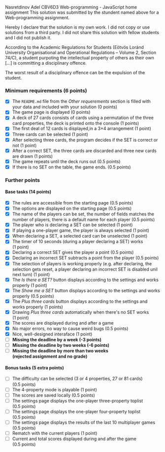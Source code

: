 Nasretdinov Adel
CBV6D3
Web-programming - JavaScript home assignment
This solution was submitted by the stundent named above for a Web-programming assignment.

Hereby I declare that the solution is my own work. I did not copy or use solutions from a third party. I did not share this solution with fellow students and I did not publish it. 

According to the Academic Regulations for Students (Eötvös Loránd University Organisational and Operational Regulations – Volume 2, Section 74/C), a student purpoting the intellectual property of others as their own [...] is committing a disciplinary offence.

The worst result of a disciplinary offence can be the expulsion of the student.

### Minimum requirements (6 points)
- [x] The `README.md` file from the *Other requerements* section is filled with your data and included with your solution (0&nbsp;points)
- [x] The game page is displayed (0&nbsp;points)
- [x] A deck of 27 cards consists of cards using a permutation of the three card properties, the deck is printed onto the console (1&nbsp;points)
- [x] The first deal of 12 cards is displayed,in a 3×4 arrangement (1&nbsp;point)
- [x] Three cards can be selected (1&nbsp;point)
- [x] After selecting three cards, the program decides if the SET is correct or not (1&nbsp;point)
- [x] After a correct SET, the three cards are discarded and three new cards are drawn (1&nbsp;points)
- [x] The game repeats until the deck runs out (0.5&nbsp;points)
- [x] If there is no SET on the table, the game ends. (0.5&nbsp;points)

### Further points
#### Base tasks (14 points)
- [x] The rules are accessible from the starting page (0.5&nbsp;points)
- [x] The options are displayed on the starting page (0.5&nbsp;points)
- [x] The name of the players can be set, the number of fields matches the number of players, there is a default name for each player (0.5&nbsp;points)
- [x] The player who is declaring a SET can be selected (1&nbsp;point)
- [x] If playing a one-player game, the player is always selected (1&nbsp;point)
- [x] When declaring a SET, a selected card can be unselected (1&nbsp;point)
- [x] The timer of 10 seconds (during a player declaring a SET) works (1&nbsp;point)
- [x] Declaring a correct SET gives the player a point (0.5&nbsp;points) 
- [x] Declaring an incorrect SET subtracts a point from the player (0.5&nbsp;points)
- [x] The selection of players is working properly (e.g. after declaring, the selection gets reset, a player declaring an incorrect SET is disabled unil next turn) (1&nbsp;point)
- [x] The *Is there a SET?* button displays according to the settings and works properly (1&nbsp;point)
- [x] The *Show me a SET* button displays according to the settings and works properly (0.5&nbsp;points)
- [x] The *Plus three cards* button displays according to the settings and works properly (1&nbsp;points)
- [x] Drawing *Plus three cards* automatically when there's no SET works (1&nbsp;point)
- [x] The scores are displayed during and after a game
- [x] No major errors, no way to cause weird bugs (0.5&nbsp;points)
- [x] Nice, well-designed interaface (1&nbsp;point)
- [ ] **Missing the deadline by a week (-3&nbsp;points)**
- [ ] **Missing the deadline by two weeks (-6&nbsp;points)**
- [ ] **Missing the deadline by more than two weeks (rejected&nbsp;assignment&nbsp;and&nbsp;no&nbsp;grade)**

#### Bonus tasks (5 extra points)
- [ ] The difficulty can be selected (3 or 4 properties, 27 or 81 cards) (0.5&nbsp;points)
- [ ] The 4-property mode is playable (1&nbsp;point)
- [ ] The scores are saved locally (0.5&nbsp;points)
- [ ] The settings page displays the one-player three-property toplist (0.5&nbsp;points)
- [ ] The settings page displays the one-player four-property toplist (0.5&nbsp;points)
- [ ] The settings page displays the results of the last 10 multiplayer games (0.5&nbsp;points)
- [ ] Rematch with the current players (1&nbsp;point)
- [ ] Current and total scores displayed during and after the game (0.5&nbsp;points)